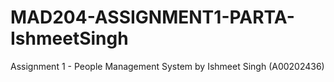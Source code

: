 # MAD204-ASSIGNMENT1-PARTA-IshmeetSingh
Assignment 1 - People Management System by Ishmeet Singh (A00202436)
